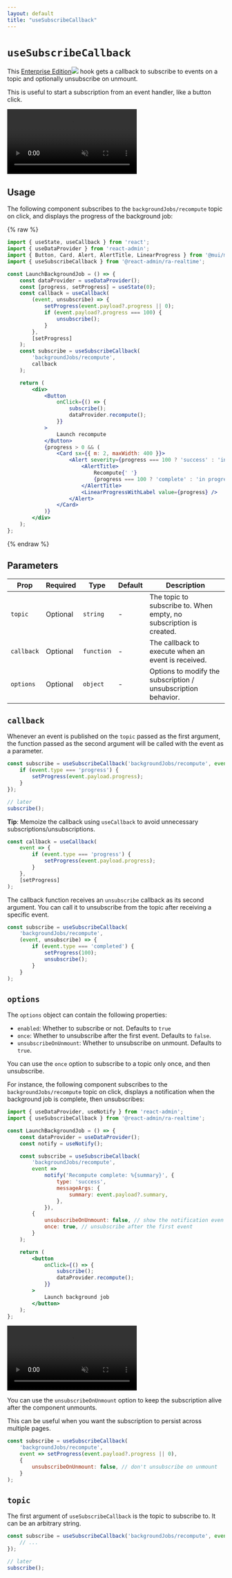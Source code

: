 ```yaml
---
layout: default
title: "useSubscribeCallback"
---
```


# `useSubscribeCallback`

This [Enterprise Edition](https://react-admin-ee.marmelab.com)<img class="icon" src="./img/premium.svg" /> hook gets a callback to subscribe to events on a topic and optionally unsubscribe on unmount.

This is useful to start a subscription from an event handler, like a button click.

<video controls autoplay playsinline muted loop>
  <source src="./img/useSubscribeCallback.webm" type="video/webm"/>
  <source src="./img/useSubscribeCallback.mp4" type="video/mp4"/>
  Your browser does not support the video tag.
</video>


## Usage

The following component subscribes to the `backgroundJobs/recompute` topic on click, and displays the progress of the background job:

{% raw %}
```jsx
import { useState, useCallback } from 'react';
import { useDataProvider } from 'react-admin';
import { Button, Card, Alert, AlertTitle, LinearProgress } from '@mui/material';
import { useSubscribeCallback } from '@react-admin/ra-realtime';

const LaunchBackgroundJob = () => {
    const dataProvider = useDataProvider();
    const [progress, setProgress] = useState(0);
    const callback = useCallback(
        (event, unsubscribe) => {
            setProgress(event.payload?.progress || 0);
            if (event.payload?.progress === 100) {
                unsubscribe();
            }
        },
        [setProgress]
    );
    const subscribe = useSubscribeCallback(
        'backgroundJobs/recompute',
        callback
    );

    return (
        <div>
            <Button
                onClick={() => {
                    subscribe();
                    dataProvider.recompute();
                }}
            >
                Launch recompute
            </Button>
            {progress > 0 && (
                <Card sx={{ m: 2, maxWidth: 400 }}>
                    <Alert severity={progress === 100 ? 'success' : 'info'}>
                        <AlertTitle>
                            Recompute{' '}
                            {progress === 100 ? 'complete' : 'in progress'}
                        </AlertTitle>
                        <LinearProgressWithLabel value={progress} />
                    </Alert>
                </Card>
            )}
        </div>
    );
};
```
{% endraw %}

## Parameters

| Prop       | Required | Type       | Default | Description                                                        |
| ---------- | -------- | ---------- | ------- | ------------------------------------------------------------------ |
| `topic`    | Optional | `string`   | -       | The topic to subscribe to. When empty, no subscription is created. |
| `callback` | Optional | `function` | -       | The callback to execute when an event is received.                 |
| `options`  | Optional | `object`   | -       | Options to modify the subscription / unsubscription behavior.      |

## `callback`

Whenever an event is published on the `topic` passed as the first argument, the function passed as the second argument will be called with the event as a parameter.

```jsx
const subscribe = useSubscribeCallback('backgroundJobs/recompute', event => {
    if (event.type === 'progress') {
        setProgress(event.payload.progress);
    }
});

// later
subscribe();
```

**Tip**: Memoize the callback using `useCallback` to avoid unnecessary subscriptions/unsubscriptions.

```jsx
const callback = useCallback(
    event => {
        if (event.type === 'progress') {
            setProgress(event.payload.progress);
        }
    },
    [setProgress]
);
```

The callback function receives an `unsubscribe` callback as its second argument. You can call it to unsubscribe from the topic after receiving a specific event.

```jsx
const subscribe = useSubscribeCallback(
    'backgroundJobs/recompute',
    (event, unsubscribe) => {
        if (event.type === 'completed') {
            setProgress(100);
            unsubscribe();
        }
    }
);
```

## `options`

The `options` object can contain the following properties:

-   `enabled`: Whether to subscribe or not. Defaults to `true`
-   `once`: Whether to unsubscribe after the first event. Defaults to `false`.
-   `unsubscribeOnUnmount`: Whether to unsubscribe on unmount. Defaults to `true`.

You can use the `once` option to subscribe to a topic only once, and then unsubscribe.

For instance, the following component subscribes to the `backgroundJobs/recompute` topic on click, displays a notification when the background job is complete, then unsubscribes:

```jsx
import { useDataProvider, useNotify } from 'react-admin';
import { useSubscribeCallback } from '@react-admin/ra-realtime';

const LaunchBackgroundJob = () => {
    const dataProvider = useDataProvider();
    const notify = useNotify();

    const subscribe = useSubscribeCallback(
        'backgroundJobs/recompute',
        event =>
            notify('Recompute complete: %{summary}', {
                type: 'success',
                messageArgs: {
                    summary: event.payload?.summary,
                },
            }),
        {
            unsubscribeOnUnmount: false, // show the notification even if the user navigates away
            once: true, // unsubscribe after the first event
        }
    );

    return (
        <button
            onClick={() => {
                subscribe();
                dataProvider.recompute();
            }}
        >
            Launch background job
        </button>
    );
};
```

<video controls autoplay playsinline muted loop>
  <source src="./img/useSubscribeOnceCallback.webm" type="video/webm"/>
  <source src="./img/useSubscribeOnceCallback.mp4" type="video/mp4"/>
  Your browser does not support the video tag.
</video>


You can use the `unsubscribeOnUnmount` option to keep the subscription alive after the component unmounts.

This can be useful when you want the subscription to persist across multiple pages.

```jsx
const subscribe = useSubscribeCallback(
    'backgroundJobs/recompute',
    event => setProgress(event.payload?.progress || 0),
    {
        unsubscribeOnUnmount: false, // don't unsubscribe on unmount
    }
);
```

## `topic`

The first argument of `useSubscribeCallback` is the topic to subscribe to. It can be an arbitrary string.

```jsx
const subscribe = useSubscribeCallback('backgroundJobs/recompute', event => {
    // ...
});

// later
subscribe();
```
